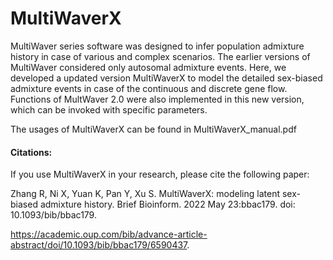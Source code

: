 # MultiWaverX
MultiWaver series software was designed to infer population admixture history in case of various and complex scenarios. The earlier versions of MultiWaver considered only autosomal admixture events. Here, we developed a updated version MultiWaverX to model the detailed sex-biased admixture events in case of the continuous and discrete gene flow.
Functions of MultWaver 2.0 were also implemented in this new version, which can be invoked with specific parameters.

The usages of MultiWaverX can be found in MultiWaverX_manual.pdf


#### Citations:
If you use MultiWaverX in your research, please cite the following paper:

Zhang R, Ni X, Yuan K, Pan Y, Xu S. MultiWaverX: modeling latent sex-biased admixture history. Brief Bioinform. 2022 May 23:bbac179. doi: 10.1093/bib/bbac179.

https://academic.oup.com/bib/advance-article-abstract/doi/10.1093/bib/bbac179/6590437.
